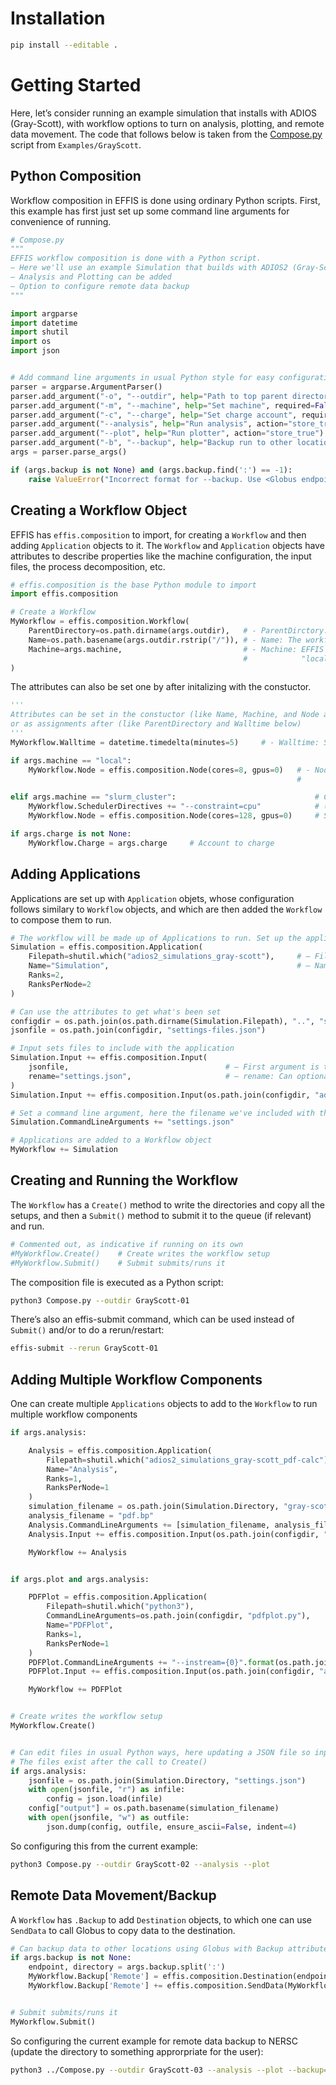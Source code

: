 # Installation

```bash
pip install --editable .
```

# Getting Started

Here, let’s consider running an example simulation that installs with ADIOS (Gray-Scott),
with workflow options to turn on analysis, plotting, and remote data movement.
The code that follows below is taken from the [Compose.py](https://github.com/wdmapp/effis/blob/master/Examples/GrayScott/Compose.py)
script from `Examples/GrayScott`.

## Python Composition

Workflow composition in EFFIS is done using ordinary Python scripts.
First, this example has first just set up some command
line arguments for convenience of running.

```python
# Compose.py
"""
EFFIS workflow composition is done with a Python script.
– Here we'll use an example Simulation that builds with ADIOS2 (Gray-Scott).
– Analysis and Plotting can be added
– Option to configure remote data backup
"""

import argparse
import datetime
import shutil
import os
import json


# Add command line arguments in usual Python style for easy configuration at terminal (this is orthogonal to EFFIS)
parser = argparse.ArgumentParser()
parser.add_argument("-o", "--outdir", help="Path to top parent directory for run directory", required=True, type=str)
parser.add_argument("-m", "--machine", help="Set machine", required=False, type=str, default=None)
parser.add_argument("-c", "--charge", help="Set charge account", required=False, type=str, default=None)
parser.add_argument("--analysis", help="Run analysis", action="store_true")
parser.add_argument("--plot", help="Run plotter", action="store_true")
parser.add_argument("-b", "--backup", help="Backup run to other location; format: <Globus endpoint>:directory", type=str, default=None)
args = parser.parse_args()

if (args.backup is not None) and (args.backup.find(':') == -1):
    raise ValueError("Incorrect format for --backup. Use <Globus endpoint>:directory")
```

## Creating a Workflow Object

EFFIS has `effis.composition` to import, for creating a `Workflow` and
then adding `Application` objects to it. The `Workflow` and `Application`
objects have attributes to describe properties like the machine configuration,
the input files, the process decomposition, etc.

```python
# effis.composition is the base Python module to import
import effis.composition

# Create a Workflow
MyWorkflow = effis.composition.Workflow(                    
    ParentDirectory=os.path.dirname(args.outdir),   # - ParentDirctory: The directory to create new workflows into
    Name=os.path.basename(args.outdir.rstrip("/")), # - Name: The workflow will run and create its output in <ParentDirectory/Name>
    Machine=args.machine,                           # - Machine: EFFIS will try to set automatically if nothing is set (falling back to local otherwise)
                                                    #            "local" means use mpiexec without a queue.
)
```

The attributes can also be set one by after initalizing with the constuctor.

```python
''' 
Attributes can be set in the constuctor (like Name, Machine, and Node above)
or as assignments after (like ParentDirectory and Walltime below)
'''
MyWorkflow.Walltime = datetime.timedelta(minutes=5)     # - Walltime: Set walltime (not necessary for local, but will timeout after that time if set)

if args.machine == "local":
    MyWorkflow.Node = effis.composition.Node(cores=8, gpus=0)   # - Node: Won't be necessary for machines like Frontier, Perlmutter (which are already known by setting Machine).
                                                                #         If not set for "local", will detect the CPU count on the current node (no GPUs)

elif args.machine == "slurm_cluster":                               # Custom slurm cluster
    MyWorkflow.SchedulerDirectives += "--constraint=cpu"            # (I'm testing at NERSC)
    MyWorkflow.Node = effis.composition.Node(cores=128, gpus=0)     # Specify what a node is like

if args.charge is not None:
    MyWorkflow.Charge = args.charge     # Account to charge
```

## Adding Applications

Applications are set up with `Application` objets, whose configuration follows similary
to `Workflow` objects, and which are then added the `Workflow` to compose them to run.

```python
# The workflow will be made up of Applications to run. Set up the applications. Attributes can also be set on Constructor or after
Simulation = effis.composition.Application(
    Filepath=shutil.which("adios2_simulations_gray-scott"),     # – Filepath: The path of the executable to run
    Name="Simulation",                                          # – Name: Will run in a subdirectory set by Name
    Ranks=2,
    RanksPerNode=2
)

# Can use the attributes to get what's been set
configdir = os.path.join(os.path.dirname(Simulation.Filepath), "..", "share", "adios2", "gray-scott")
jsonfile = os.path.join(configdir, "settings-files.json")

# Input sets files to include with the application
Simulation.Input += effis.composition.Input(
    jsonfile,                                   # – First argument is the file to copy into Application subdirectory
    rename="settings.json",                     # – rename: Can optionally rename it
)
Simulation.Input += effis.composition.Input(os.path.join(configdir, "adios2.xml"))

# Set a command line argument, here the filename we've included with the run
Simulation.CommandLineArguments += "settings.json"

# Applications are added to a Workflow object
MyWorkflow += Simulation
```

## Creating and Running the Workflow

The `Workflow` has a `Create()` method to write the directories and copy all the setups,
and then a `Submit()` method to submit it to the queue (if relevant) and run.

```python
# Commented out, as indicative if running on its own
#MyWorkflow.Create()    # Create writes the workflow setup
#MyWorkflow.Submit()    # Submit submits/runs it
```

The composition file is executed as a Python script:

```bash
python3 Compose.py --outdir GrayScott-01
```

There’s also an effis-submit command, which can be used instead of `Submit()` and/or
to do a rerun/restart:

```bash
effis-submit --rerun GrayScott-01
```

## Adding Multiple Workflow Components

One can create multiple `Applications` objects to add to the `Workflow` to run multiple
workflow components

```python
if args.analysis:

    Analysis = effis.composition.Application(
        Filepath=shutil.which("adios2_simulations_gray-scott_pdf-calc"),
        Name="Analysis",
        Ranks=1,
        RanksPerNode=1
    )
    simulation_filename = os.path.join(Simulation.Directory, "gray-scott.bp")
    analysis_filename = "pdf.bp"
    Analysis.CommandLineArguments += [simulation_filename, analysis_filename]           # Can add more than one at once
    Analysis.Input += effis.composition.Input(os.path.join(configdir, "adios2.xml"))

    MyWorkflow += Analysis


if args.plot and args.analysis:

    PDFPlot = effis.composition.Application(
        Filepath=shutil.which("python3"),
        CommandLineArguments=os.path.join(configdir, "pdfplot.py"),
        Name="PDFPlot",
        Ranks=1,
        RanksPerNode=1
    )
    PDFPlot.CommandLineArguments += "--instream={0}".format(os.path.join(Analysis.Directory, analysis_filename))
    PDFPlot.Input += effis.composition.Input(os.path.join(configdir, "adios2.xml"))

    MyWorkflow += PDFPlot


# Create writes the workflow setup
MyWorkflow.Create()


# Can edit files in usual Python ways, here updating a JSON file so input/outputs match.
# The files exist after the call to Create()
if args.analysis:
    jsonfile = os.path.join(Simulation.Directory, "settings.json")
    with open(jsonfile, "r") as infile:
        config = json.load(infile)
    config["output"] = os.path.basename(simulation_filename)
    with open(jsonfile, "w") as outfile:
        json.dump(config, outfile, ensure_ascii=False, indent=4)
```

So configuring this from the current example:

```bash
python3 Compose.py --outdir GrayScott-02 --analysis --plot
```

## Remote Data Movement/Backup

A `Workflow` has `.Backup` to add `Destination` objects, to which one can use `SendData` to call Globus to copy data to the destination.

```python
# Can backup data to other locations using Globus with Backup attribute plus Destination and SendData objects
if args.backup is not None:
    endpoint, directory = args.backup.split(':')
    MyWorkflow.Backup['Remote'] = effis.composition.Destination(endpoint)  # The destination is set with UUID of the Globus endpoint
    MyWorkflow.Backup['Remote'] += effis.composition.SendData(MyWorkflow.WorkflowDirectory, outpath=directory)


# Submit submits/runs it
MyWorkflow.Submit()
```

So configuring the current example for remote data backup to NERSC (update the directory to something approrpriate for the user):

```bash
python3 ../Compose.py --outdir GrayScott-03 --analysis --plot --backup=9d6d994a-6d04-11e5-ba46-22000b92c6ec:/global/homes/e/esuchyta/backup
```
